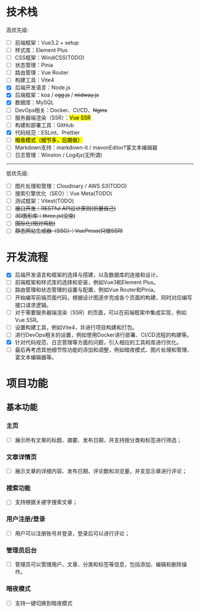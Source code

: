 # 技术栈

高优先级:

* [ ] 前端框架：Vue3.2 + setup
* [ ] 样式库：Element Plus
* [ ] CSS框架：WindiCSS(TODO)
* [ ] 状态管理：Pinia
* [ ] 路由管理：Vue Router
* [ ] 构建工具：Vite4
* [x] 后端开发语言：Node.js
* [x] 后端框架：koa / ~~egg.js~~ / ~~midway.js~~
* [x] 数据库：MySQL
* [ ] DevOps相关：Docker、CI/CD、~~Nginx~~
* [ ] 服务器端渲染（SSR）：<Mark>Vue SSR<Mark>
* [ ] 构建和部署工具：GitHub
* [x] 代码规范：ESLint、Prettier
* [ ] <Mark>暗夜模式<Mark>（细节多，后期做）
* [ ] Markdown支持：markdown-it / mavonEditor?富文本编辑器
* [ ] 日志管理：Winston / Log4js(无所谓)

---

低优先级:

* [ ] 图片处理和管理：Cloudinary / AWS S3(TODO)
* [ ] 搜索引擎优化（SEO）：Vue Meta(TODO)
* [ ] 测试框架：Vitest(TODO)
* [ ] ~~接口开发：RESTful API设计原则(折磨自己)~~
* [ ] ~~3D图形库：three.js(没空)~~
* [ ] ~~国际化(相对鸡肋)~~
* [ ] ~~静态网站生成器（SSG）：VuePress(只做SSR)~~

# 开发流程

* [X] 后端开发语言和框架的选择与搭建，以及数据库的连接和设计。
* [ ] 前端框架和样式库的选择和安装，例如Vue3和Element Plus。
* [ ] 路由管理和状态管理的设置与配置，例如Vue Router和Pinia。
* [ ] 开始编写前端页面代码，根据设计图逐步完成各个页面的构建，同时对应编写接口请求逻辑。
* [ ] 对于需要服务器端渲染（SSR）的页面，可以在前端框架中集成实现，例如Vue SSR。
* [ ] 设置构建工具，例如Vite4，并进行项目构建和打包。
* [ ] 进行DevOps相关的设置，例如使用Docker进行部署、CI/CD流程的构建等。
* [x] 针对代码规范、日志管理等方面的问题，引入相应的工具和库进行优化。
* [ ] 最后再考虑其他细节性功能的添加和调整，例如暗夜模式、图片处理和管理、富文本编辑器等。

# 项目功能

## 基本功能

### 主页

* [ ] 展示所有文章的标题、摘要、发布日期，并支持按分类和标签进行筛选；

### 文章详情页

* [ ] 展示文章的详细内容、发布日期、评论数和浏览量，并支显示章进行评论；

### 搜索功能

* [ ] 支持根据关键字搜索文章；

### 用户注册/登录

* [ ] 用户可以注册账号并登录，登录后可以进行评论；

### 管理员后台

* [ ] 管理员可以管理用户、文章、分类和标签等信息，包括添加、编辑和删除操作。

### 暗夜模式

* [ ] 支持一键切换到暗夜模式